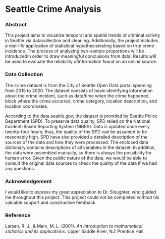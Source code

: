 # Seattle Crime Analysis

### Abstract
This project aims to visualize temporal and spatial trends of criminal activity in Seattle via datacollection and cleaning. Additionally, the project includes a real-life application of statistical hypothesistesting based on true crime incidence. The process of analyzing two-sample proportions will be introducedin order to draw meaningful conclusions from data. Results will be used to evaluate the reliability ofinformation found on an online source.


### Data Collection
The crime dataset is from the City of Seattle Open Data portal spanning from 2015 to 2020. The dataset consists of basic identifying information about the crime incident, such as date/time when the crime happened, block where the crime occurred, crime category, location description, and location coordinates. 

According to the data.seattle.gov, the dataset is provided by Seattle Police Department (SPD). To preserve data quality, SPD relied on the National Incident-Based Reporting System (NIBRS). Data is updated once every twenty-four hours; thus, the quality of the SPD can be assumed to be reasonably high. SPD have also provided a detailed description of the sources of the data and how they were processed. The enclosed data dictionary contains descriptions of all variables in the dataset. In addition, the data were assembled manually, so there is always the possibility for human error. Given the public nature of the data, we would be able to consult the original data sources to check the quality of the data if we had any questions. 


### Acknowledgement
I would like to express my great appreciation to Dr. Sloughter, who guided me throughout this project. This project could not be completed without his valuable support and constructive feedback.

### Reference
Larsen, R. J., & Marx, M. L. (2001). _An introduction to mathematical statistics and its applications_. Upper Saddle River, NJ: Prentice Hall.
